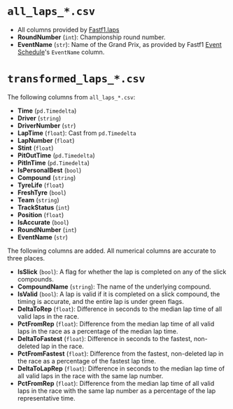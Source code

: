 # `all_laps_*.csv`

- All columns provided by [Fastf1.laps](https://docs.fastf1.dev/core.html#laps)
- **RoundNumber** (`int`): Championship round number.
- **EventName** (`str`): Name of the Grand Prix, as provided by Fastf1 [Event Schedule](https://docs.fastf1.dev/events.html#event-schedule-data)'s `EventName` column.

# `transformed_laps_*.csv`

The following columns from `all_laps_*.csv`:

- **Time** (`pd.Timedelta`)
- **Driver** (`string`)
- **DriverNumber** (`str`)
- **LapTime** (`float`): Cast from `pd.Timedelta`
- **LapNumber** (`float`)
- **Stint** (`float`)
- **PitOutTime** (`pd.Timedelta`)
- **PitInTime** (`pd.Timedelta`)
- **IsPersonalBest** (`bool`)
- **Compound** (`string`)
- **TyreLife** (`float`)
- **FreshTyre** (`bool`)
- **Team** (`string`)
- **TrackStatus** (`int`)
- **Position** (`float`)
- **IsAccurate** (`bool`)
- **RoundNumber** (`int`)
- **EventName** (`str`)

The following columns are added. All numerical columns are accurate to three places.

- **IsSlick** (`bool`): A flag for whether the lap is completed on any of the slick compounds.
- **CompoundName** (`string`): The name of the underlying compound.
- **IsValid** (`bool`): A lap is valid if it is completed on a slick compound, the timing is accurate, and the entire lap is under green flags.
- **DeltaToRep** (`float`): Difference in seconds to the median lap time of all valid laps in the race.
- **PctFromRep** (`float`): Difference from the median lap time of all valid laps in the race as a percentage of the median lap time.
- **DeltaToFastest** (`float`): Difference in seconds to the fastest, non-deleted lap in the race.
- **PctFromFastest** (`float`): Difference from the fastest, non-deleted lap in the race as a percentage of the fastest lap time.
- **DeltaToLapRep** (`float`): Difference in seconds to the median lap time of all valid laps in the race with the same lap number.
- **PctFromRep** (`float`): Difference from the median lap time of all valid laps in the race with the same lap number as a percentage of the lap representative time.
